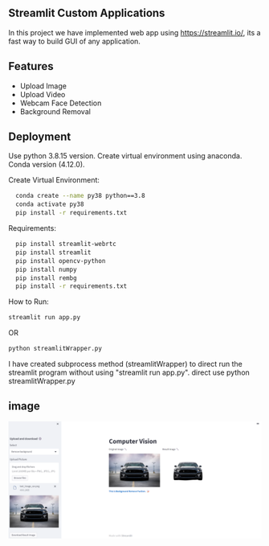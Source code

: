 
## Streamlit Custom Applications
In this project we have implemented web app using https://streamlit.io/, its a fast way to build GUI of any application. 



## Features

- Upload Image
- Upload Video
- Webcam Face Detection
- Background Removal




## Deployment

Use python 3.8.15 version. Create virtual environment using anaconda. Conda version (4.12.0).

Create Virtual Environment:

```bash
  conda create --name py38 python==3.8
  conda activate py38
  pip install -r requirements.txt
```

Requirements:

```bash
  pip install streamlit-webrtc
  pip install streamlit
  pip install opencv-python
  pip install numpy
  pip install rembg
  pip install -r requirements.txt
```

How to Run:

```bash
streamlit run app.py
```
OR

```bash
python streamlitWrapper.py
```

I have created subprocess method (streamlitWrapper) to direct run the streamlit program without using "streamlit run app.py". direct use python streamlitWrapper.py
## image
<img src="Demo.png"/>

